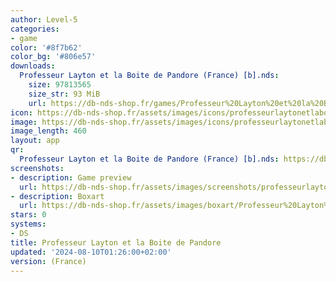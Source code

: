 ```yaml
---
author: Level-5
categories:
- game
color: '#8f7b62'
color_bg: '#806e57'
downloads:
  Professeur Layton et la Boite de Pandore (France) [b].nds:
    size: 97813565
    size_str: 93 MiB
    url: https://db-nds-shop.fr/games/Professeur%20Layton%20et%20la%20Boite%20de%20Pandore%20%28France%29%20%5Bb%5D.zip
icon: https://db-nds-shop.fr/assets/images/icons/professeurlaytonetlaboitedepandore.png
image: https://db-nds-shop.fr/assets/images/icons/professeurlaytonetlaboitedepandore.png
image_length: 460
layout: app
qr:
  Professeur Layton et la Boite de Pandore (France) [b].nds: https://db-nds-shop.fr/qr/professeur-layton-et-la-boite-de-pandore-france-b-nds.png
screenshots:
- description: Game preview
  url: https://db-nds-shop.fr/assets/images/screenshots/professeurlaytonetlaboitedepandore/professeurlaytonetlaboitedepandore.png
- description: Boxart
  url: https://db-nds-shop.fr/assets/images/boxart/Professeur%20Layton%20et%20la%20Boite%20de%20Pandore%20(France)%20%5Bb%5D.nds.png
stars: 0
systems:
- DS
title: Professeur Layton et la Boite de Pandore
updated: '2024-08-10T01:26:00+02:00'
version: (France)
---
```

